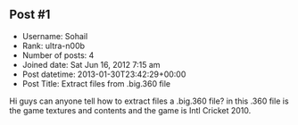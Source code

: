 ## Post #1
- Username: Sohail
- Rank: ultra-n00b
- Number of posts: 4
- Joined date: Sat Jun 16, 2012 7:15 am
- Post datetime: 2013-01-30T23:42:29+00:00
- Post Title: Extract files from .big.360 file

Hi guys can anyone tell how to extract files a .big.360 file? in this .360 file is the game textures and contents and the game is Intl Cricket 2010.
